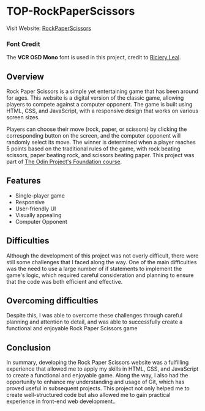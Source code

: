 # TOP-RockPaperScissors

Visit Website: [RockPaperScissors](https://adrian-y1.github.io/TOP-RockPaperScissors/)

### Font Credit

The **VCR OSD Mono** font is used in this project, credit to [Riciery Leal](https://www.dafont.com/mrmanet.d5509).

## Overview

Rock Paper Scissors is a simple yet entertaining game that has been around for ages. This website is a digital version of the classic game, allowing players to compete against a computer opponent. The game is built using HTML, CSS, and JavaScript, with a responsive design that works on various screen sizes.

Players can choose their move (rock, paper, or scissors) by clicking the corresponding button on the screen, and the computer opponent will randomly select its move. The winner is determined when a player reaches 5 points based on the traditional rules of the game, with rock beating scissors, paper beating rock, and scissors beating paper.
This project was part of [The Odin Project's Foundation course](https://www.theodinproject.com/lessons/foundations-rock-paper-scissors).

## Features

- Single-player game
- Responsive
- User-friendly UI
- Visually appealing
- Computer Opponent

## Difficulties

Although the development of this project was not overly difficult, there were still some challenges that I faced along the way. One of the main difficulties was the need to use a large number of if statements to implement the game's logic, which required careful consideration and planning to ensure that the code was both efficient and effective.

## Overcoming difficulties

Despite this, I was able to overcome these challenges through careful planning and attention to detail, and was able to successfully create a functional and enjoyable Rock Paper Scissors game

## Conclusion

In summary, developing the Rock Paper Scissors website was a fulfilling experience that allowed me to apply my skills in HTML, CSS, and JavaScript to create a functional and enjoyable game. Along the way, I also had the opportunity to enhance my understanding and usage of Git, which has proved useful in subsequent projects. This project not only helped me to create well-structured code but also allowed me to gain practical experience in front-end web development..

